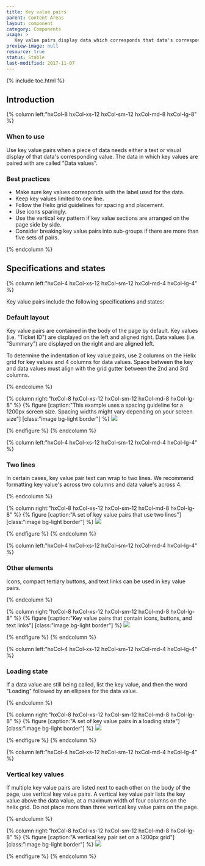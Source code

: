 ```yaml
---
title: Key value pairs
parent: Content Areas
layout: component
category: Components
usage: >
   Key value pairs display data which corresponds that data's corresponding label. Color and alignment of key value pairs allows user to quickly scan the page for relevant data.
preview-image: null
resource: true
status: Stable
last-modified: 2017-11-07
---
```


{% include toc.html %}

## Introduction

<div class="hxRow">

{% column left:"hxCol-8 hxCol-xs-12 hxCol-sm-12 hxCol-md-8 hxCol-lg-8" %}

### When to use

Use key value pairs when a piece of data needs either a text or visual display of that data's corresponding value. The data in which key values are paired with are called "Data values".

### Best practices

- Make sure key values corresponds with the label used for the data.
- Keep key values limited to one line.
- Follow the Helix grid guidelines for spacing and placement.
- Use icons sparingly.
- Use the vertical key pattern if key value sections are arranged on the page side by side.
- Consider breaking key value pairs into sub-groups if there are more than five sets of pairs.

{% endcolumn %}
</div>

## Specifications and states

<div class="hxRow">
{% column left:"hxCol-4 hxCol-xs-12 hxCol-sm-12 hxCol-md-4 hxCol-lg-4" %}

Key value pairs include the following specifications and states:

### Default layout

Key value pairs are contained in the body of the page by default. Key values (i.e. "Ticket ID") are displayed on the left and aligned right. Data values (i.e. "Summary") are displayed on the right and are aligned left.

To determine the indentation of key value pairs, use 2 columns on the Helix grid for key values and 4 columns for data values. Space between the key and data values must align with the grid gutter between the 2nd and 3rd columns.

{% endcolumn %}

{% column right:"hxCol-8 hxCol-xs-12 hxCol-sm-12 hxCol-md-8 hxCol-lg-8" %}
{% figure [caption:"This example uses a spacing guideline for a 1200px screen size. Spacing widths might vary depending on your screen size"] [class:"image bg-light border"] %}
![]({{site.url}}/assets/images/components/content-areas/key-pairs/keypairs-default-layout.svg)

{% endfigure %}
{% endcolumn %}

{% column left:"hxCol-4 hxCol-xs-12 hxCol-sm-12 hxCol-md-4 hxCol-lg-4" %}

### Two lines

In certain cases, key value pair text can wrap to two lines. We recommend formatting key value's across two columns and data value's across 4.

{% endcolumn %}

{% column right:"hxCol-8 hxCol-xs-12 hxCol-sm-12 hxCol-md-8 hxCol-lg-8" %}
{% figure [caption:"A set of key value pairs that use two lines"] [class:"image bg-light border"] %}
![]({{site.url}}/assets/images/components/content-areas/key-pairs/keypairs-two-lines.svg)

{% endfigure %}
{% endcolumn %}

{% column left:"hxCol-4 hxCol-xs-12 hxCol-sm-12 hxCol-md-4 hxCol-lg-4" %}

### Other elements

Icons, compact tertiary buttons, and text links can be used in key value pairs.

{% endcolumn %}

{% column right:"hxCol-8 hxCol-xs-12 hxCol-sm-12 hxCol-md-8 hxCol-lg-8" %}
{% figure [caption:"Key value pairs that contain icons, buttons, and text links"] [class:"image bg-light border"] %}
![]({{site.url}}/assets/images/components/content-areas/key-pairs/keypairs-other-elements.svg)

{% endfigure %}
{% endcolumn %}

{% column left:"hxCol-4 hxCol-xs-12 hxCol-sm-12 hxCol-md-4 hxCol-lg-4" %}

### Loading state

If a data value are still being called, list the key value, and then the word "Loading" followed by an ellipses for the data value.

{% endcolumn %}

{% column right:"hxCol-8 hxCol-xs-12 hxCol-sm-12 hxCol-md-8 hxCol-lg-8" %}
{% figure [caption:"A set of key value pairs in a loading state"] [class:"image bg-light border"] %}
![]({{site.url}}/assets/images/components/content-areas/key-pairs/keypairs-loading-state.svg)

{% endfigure %}
{% endcolumn %}

{% column left:"hxCol-4 hxCol-xs-12 hxCol-sm-12 hxCol-md-4 hxCol-lg-4" %}

### Vertical key values

If multiple key value pairs are listed next to each other on the body of the page, use vertical key value pairs. A vertical key value pair lists the key value above the data value, at a maximum width of four columns on the helix grid. Do not place more than three vertical key value pairs on the page.

{% endcolumn %}

{% column right:"hxCol-8 hxCol-xs-12 hxCol-sm-12 hxCol-md-8 hxCol-lg-8" %}
{% figure [caption:"A vertical key pair set on a 1200px grid"] [class:"image bg-light border"] %}
![]({{site.url}}/assets/images/components/content-areas/key-pairs/keypairs-vertical-keyvalue.svg)

{% endfigure %}
{% endcolumn %}

</div>
